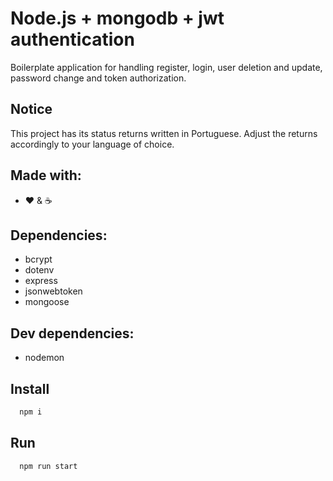 
# Node.js + mongodb + jwt authentication

Boilerplate application for handling register, login, user deletion and update, password change and token authorization.

## Notice
This project has its status returns written in Portuguese. Adjust the returns accordingly to your language of choice.

## Made with:
- ❤ & ☕


## Dependencies:
- bcrypt
- dotenv
- express
- jsonwebtoken
- mongoose


## Dev dependencies:
- nodemon


## Install

```bash
  npm i
```


## Run

```bash
  npm run start
```
